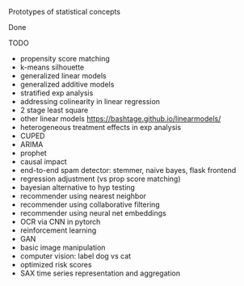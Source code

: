 
Prototypes of statistical concepts

Done


TODO
- propensity score matching
- k-means silhouette
- generalized linear models
- generalized additive models
- stratified exp analysis
- addressing colinearity in linear regression
- 2 stage least square
- other linear models https://bashtage.github.io/linearmodels/
- heterogeneous treatment effects in exp analysis
- CUPED
- ARIMA
- prophet
- causal impact
- end-to-end spam detector: stemmer, naive bayes, flask frontend
- regression adjustment (vs prop score matching)
- bayesian alternative to hyp testing
- recommender using nearest neighbor
- recommender using collaborative filtering
- recommender using neural net embeddings
- OCR via CNN in pytorch
- reinforcement learning
- GAN
- basic image manipulation
- computer vision: label dog vs cat
- optimized risk scores
- SAX time series representation and aggregation